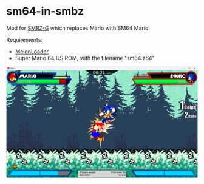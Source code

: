 # sm64-in-smbz

Mod for [SMBZ-G](https://sites.google.com/view/smbz-g) which replaces Mario with SM64 Mario.

Requirements:
* [MelonLoader](https://github.com/LavaGang/MelonLoader/releases/latest)
* Super Mario 64 US ROM, with the filename "sm64.z64"

![image](screenshot.png)
